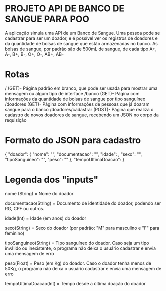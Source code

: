 # PROJETO API DE BANCO DE SANGUE PARA POO
 A aplicação simula uma API de um Banco de Sangue.
 Uma pessoa pode se cadastrar para ser um doador, e é possível ver os registros de doadores e da quantidade de bolsas de sangue que estão armazenadas no banco.
 As bolsas de sangue, por padrão são de 500mL de sangue, de cada tipo
 A+, A-, B+, B-, O+, O-, AB+, AB-

 # Rotas
 / (GET)- Página padrão em branco, que pode ser usada para mostrar uma mensagem ou algum tipo de interface
 /banco (GET)- Página com informações da quantidade de bolsas de sangue por tipo sanguíneo
 /doadores (GET)- Página com informações de pessoas que já doaram sangue para o banco
 /doadores/cadastrar (POST)- Página que realiza o cadastro de novos doadores de sangue, recebendo um JSON no corpo da requisição

 # Formato do JSON para cadastro
 {
    "doador": {
        "nome": "",
        "documentacao": "",
        "idade": ,
        "sexo": "",
        "tipoSanguineo": "",
        "peso": ""
},
"tempoUltimaDoacao": 
} 

# Legenda dos "inputs"
nome (String) = Nome do doador

documentacao(String) = Documento de identidade do doador, podendo ser RG, CPF ou outros.

idade(Int) = Idade (em anos) do doador

sexo(String) = Sexo do doador (por padrão: "M" para masculino e "F" para feminino)

tipoSanguineo(String) = Tipo sanguíneo do doador. Caso seja um tipo inválido ou inexistente, o programa não deixa o usuário cadastrar e envia uma mensagem de erro

peso(Float) = Peso (em Kg) do doador. Caso o doador tenha menos de 50Kg, o programa não deixa o usuário cadastrar e envia uma mensagem de erro

tempoUltimaDoacao(Int) = Tempo desde a última doação do doador 
 
#